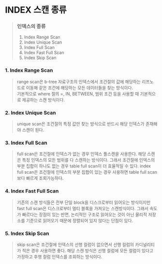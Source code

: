 # INDEX 스캔 종류

> ### 인덱스의 종류
> 1. Index Range Scan
> 2. Index Unique Scan
> 3. Index Full Scan
> 4. Index Fast Full Scan
> 5. Index Skip Scan


### 1. Index Range Scan
> range scan은 b-tree 자료구조의 인덱스에서 조건절의 값에 해당하는 리프노드로 이동해 같은 조건에 해당하는 모든 데이터들을 찾는 방식이다.   
> 기본적으로 where 절의 =, IN, BETWEEN, 범위 조건 등을 사용할 때 기본적으로 제공하는 스캔 방식이다.

### 2. Index Unique Scan
> unique scan은 조건절의 특정 값만 찾는 방식으로 반드시 해당 인덱스가 존재해야 스캔이 된다.

### 3. Index Full Scan
> full scan은 조건절에 인덱스가 없는 경우 인덱스 풀스캔을 사용한다. 해당 스캔은 특정 인덱스의 모든 범위를 다 스캔하는 방식이다. 그래서 조건절에 인덱스의 부분 집합이 하나도 없는 경우
>  table full scan이 더 효율적일 수 있다. index full scan은 조건절에 인덱스의 부분 집합이 있는 경우 사용하면 table full scan 보다 빠르게 조회가능하다.

### 4. Index Fast Full Scan
> 기존의 스캔 방식들은 전부 단일 block을 디스크로부터 읽어오는 방식이지만 fast full scan은 디스크로부터 멀티 블록을 가져오는 스캔방식이다. 그래서 속도가 빠르다는 장점이 있는 반면, 논리적인
> 구조로 읽어오는 것이 아닌 물리적 저장소를 기준으로 읽어오기 때문에 정렬되어 있지 않다는 단점이 있다.

### 5. Index Skip Scan
> skip scan은 조건절에 인덱스의 선행 컬럼이 없으면서 선행 컬럼의 카디널리티가 적은 경우 사용하면 좋다. 해당 스캔 방식은 선행 컬럼에 모든 컬럼이 있다고 가정하고 후행 컬럼 인덱스를 조회하는 방식이다.
